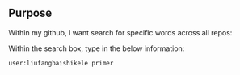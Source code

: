 ## Purpose


Within my github, I want search for specific words across all repos:

Within the search box, type in the below information:

```
user:liufangbaishikele primer
```
